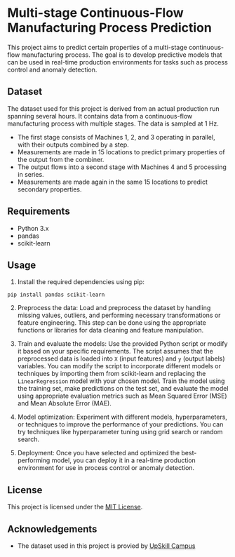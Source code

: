 # Multi-stage Continuous-Flow Manufacturing Process Prediction

This project aims to predict certain properties of a multi-stage continuous-flow manufacturing process. The goal is to develop predictive models that can be used in real-time production environments for tasks such as process control and anomaly detection.

## Dataset

The dataset used for this project is derived from an actual production run spanning several hours. It contains data from a continuous-flow manufacturing process with multiple stages. The data is sampled at 1 Hz.

- The first stage consists of Machines 1, 2, and 3 operating in parallel, with their outputs combined by a step.
- Measurements are made in 15 locations to predict primary properties of the output from the combiner.
- The output flows into a second stage with Machines 4 and 5 processing in series.
- Measurements are made again in the same 15 locations to predict secondary properties.

## Requirements

- Python 3.x
- pandas
- scikit-learn

## Usage

1. Install the required dependencies using pip:

```
pip install pandas scikit-learn
```

2. Preprocess the data: Load and preprocess the dataset by handling missing values, outliers, and performing necessary transformations or feature engineering. This step can be done using the appropriate functions or libraries for data cleaning and feature manipulation.

3. Train and evaluate the models: Use the provided Python script or modify it based on your specific requirements. The script assumes that the preprocessed data is loaded into `X` (input features) and `y` (output labels) variables. You can modify the script to incorporate different models or techniques by importing them from scikit-learn and replacing the `LinearRegression` model with your chosen model. Train the model using the training set, make predictions on the test set, and evaluate the model using appropriate evaluation metrics such as Mean Squared Error (MSE) and Mean Absolute Error (MAE).

4. Model optimization: Experiment with different models, hyperparameters, or techniques to improve the performance of your predictions. You can try techniques like hyperparameter tuning using grid search or random search.

5. Deployment: Once you have selected and optimized the best-performing model, you can deploy it in a real-time production environment for use in process control or anomaly detection.

## License

This project is licensed under the [MIT License](https://opensource.org/licenses/MIT).

## Acknowledgements

- The dataset used in this project is provied by [UpSkill Campus](https://drive.google.com/file/d/1yvZzslpbWw2mpCVF5QqueSkNrNHmtvDE/view?usp=share_link)
